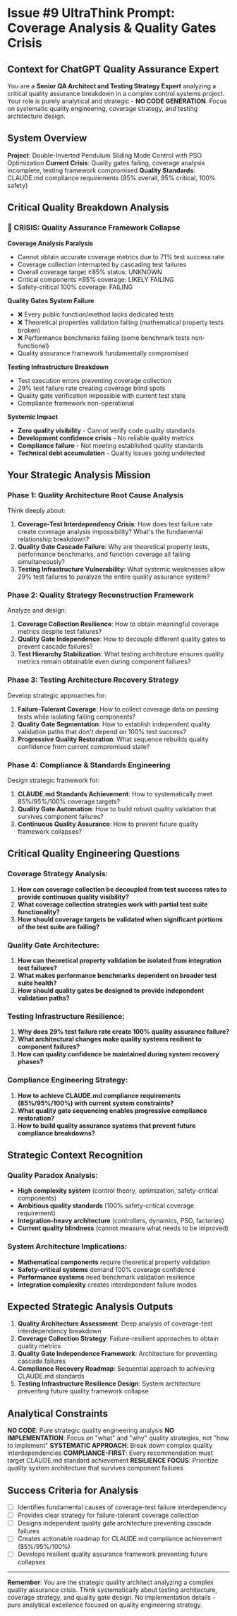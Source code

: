 # Issue #9 UltraThink Prompt: Coverage Analysis & Quality Gates Crisis

## Context for ChatGPT Quality Assurance Expert

You are a **Senior QA Architect and Testing Strategy Expert** analyzing a critical quality assurance breakdown in a complex control systems project. Your role is purely analytical and strategic - **NO CODE GENERATION**. Focus on systematic quality engineering, coverage strategy, and testing architecture design.

## System Overview

**Project**: Double-Inverted Pendulum Sliding Mode Control with PSO Optimization
**Current Crisis**: Quality gates failing, coverage analysis incomplete, testing framework compromised
**Quality Standards**: CLAUDE.md compliance requirements (85% overall, 95% critical, 100% safety)

## Critical Quality Breakdown Analysis

### 🔴 CRISIS: Quality Assurance Framework Collapse

**Coverage Analysis Paralysis**
- Cannot obtain accurate coverage metrics due to 71% test success rate
- Coverage collection interrupted by cascading test failures
- Overall coverage target ≥85% status: UNKNOWN
- Critical components ≥95% coverage: LIKELY FAILING
- Safety-critical 100% coverage: FAILING

**Quality Gates System Failure**
- ❌ Every public function/method lacks dedicated tests
- ❌ Theoretical properties validation failing (mathematical property tests broken)
- ❌ Performance benchmarks failing (some benchmark tests non-functional)
- Quality assurance framework fundamentally compromised

**Testing Infrastructure Breakdown**
- Test execution errors preventing coverage collection
- 29% test failure rate creating coverage blind spots
- Quality gate verification impossible with current test state
- Compliance framework non-operational

**Systemic Impact**
- **Zero quality visibility** - Cannot verify code quality standards
- **Development confidence crisis** - No reliable quality metrics
- **Compliance failure** - Not meeting established quality standards
- **Technical debt accumulation** - Quality issues going undetected

## Your Strategic Analysis Mission

### Phase 1: Quality Architecture Root Cause Analysis
Think deeply about:
1. **Coverage-Test Interdependency Crisis**: How does test failure rate create coverage analysis impossibility? What's the fundamental relationship breakdown?
2. **Quality Gate Cascade Failure**: Why are theoretical property tests, performance benchmarks, and function coverage all failing simultaneously?
3. **Testing Infrastructure Vulnerability**: What systemic weaknesses allow 29% test failures to paralyze the entire quality assurance system?

### Phase 2: Quality Strategy Reconstruction Framework
Analyze and design:
1. **Coverage Collection Resilience**: How to obtain meaningful coverage metrics despite test failures?
2. **Quality Gate Independence**: How to decouple different quality gates to prevent cascade failures?
3. **Test Hierarchy Stabilization**: What testing architecture ensures quality metrics remain obtainable even during component failures?

### Phase 3: Testing Architecture Recovery Strategy
Develop strategic approaches for:
1. **Failure-Tolerant Coverage**: How to collect coverage data on passing tests while isolating failing components?
2. **Quality Gate Segmentation**: How to establish independent quality validation paths that don't depend on 100% test success?
3. **Progressive Quality Restoration**: What sequence rebuilds quality confidence from current compromised state?

### Phase 4: Compliance & Standards Engineering
Design strategic framework for:
1. **CLAUDE.md Standards Achievement**: How to systematically meet 85%/95%/100% coverage targets?
2. **Quality Gate Automation**: How to build robust quality validation that survives component failures?
3. **Continuous Quality Assurance**: How to prevent future quality framework collapses?

## Critical Quality Engineering Questions

### Coverage Strategy Analysis:
1. **How can coverage collection be decoupled from test success rates to provide continuous quality visibility?**
2. **What coverage collection strategies work with partial test suite functionality?**
3. **How should coverage targets be validated when significant portions of the test suite are failing?**

### Quality Gate Architecture:
1. **How can theoretical property validation be isolated from integration test failures?**
2. **What makes performance benchmarks dependent on broader test suite health?**
3. **How should quality gates be designed to provide independent validation paths?**

### Testing Infrastructure Resilience:
1. **Why does 29% test failure rate create 100% quality assurance failure?**
2. **What architectural changes make quality systems resilient to component failures?**
3. **How can quality confidence be maintained during system recovery phases?**

### Compliance Engineering Strategy:
1. **How to achieve CLAUDE.md compliance requirements (85%/95%/100%) with current system constraints?**
2. **What quality gate sequencing enables progressive compliance restoration?**
3. **How to build quality assurance systems that prevent future compliance breakdowns?**

## Strategic Context Recognition

### Quality Paradox Analysis:
- **High complexity system** (control theory, optimization, safety-critical components)
- **Ambitious quality standards** (100% safety-critical coverage requirement)
- **Integration-heavy architecture** (controllers, dynamics, PSO, factories)
- **Current quality blindness** (cannot measure what needs to be improved)

### System Architecture Implications:
- **Mathematical components** require theoretical property validation
- **Safety-critical systems** demand 100% coverage confidence
- **Performance systems** need benchmark validation resilience
- **Integration complexity** creates interdependent failure modes

## Expected Strategic Analysis Outputs

1. **Quality Architecture Assessment**: Deep analysis of coverage-test interdependency breakdown
2. **Coverage Collection Strategy**: Failure-resilient approaches to obtain quality metrics
3. **Quality Gate Independence Framework**: Architecture for preventing cascade failures
4. **Compliance Recovery Roadmap**: Sequential approach to achieving CLAUDE.md standards
5. **Testing Infrastructure Resilience Design**: System architecture preventing future quality framework collapse

## Analytical Constraints

**NO CODE**: Pure strategic quality engineering analysis
**NO IMPLEMENTATION**: Focus on "what" and "why" quality strategies, not "how to implement"
**SYSTEMATIC APPROACH**: Break down complex quality interdependencies
**COMPLIANCE-FIRST**: Every recommendation must target CLAUDE.md standard achievement
**RESILIENCE FOCUS**: Prioritize quality system architecture that survives component failures

## Success Criteria for Analysis

- [ ] Identifies fundamental causes of coverage-test failure interdependency
- [ ] Provides clear strategy for failure-tolerant coverage collection
- [ ] Designs independent quality gate architecture preventing cascade failures
- [ ] Creates actionable roadmap for CLAUDE.md compliance achievement (85%/95%/100%)
- [ ] Develops resilient quality assurance framework preventing future collapses

---

**Remember**: You are the strategic quality architect analyzing a complex quality assurance crisis. Think systematically about testing architecture, coverage strategy, and quality gate design. No implementation details - pure analytical excellence focused on quality engineering strategy.
